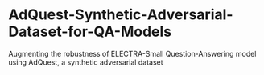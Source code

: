 # AdQuest-Synthetic-Adversarial-Dataset-for-QA-Models
Augmenting the robustness of ELECTRA-Small Question-Answering model using AdQuest, a synthetic adversarial dataset
